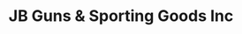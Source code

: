 ---
title: "JB Guns & Sporting Goods Inc"
url: /new-hampton/jb-guns-und-sporting-goods-inc/
shop: Waffen
---